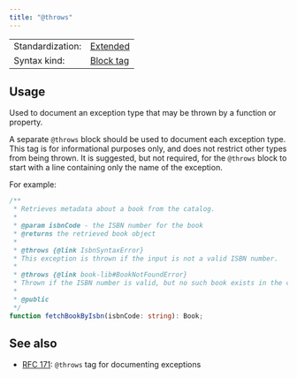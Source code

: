 ```yaml
---
title: "@throws"
---
```


<!-- prettier-ignore-start -->
|    |    |
| -- | -- |
| Standardization: | [Extended](https://tsdoc.org/pages/spec/standardization_groups/) |
| Syntax kind: | [Block tag](https://tsdoc.org/pages/spec/tag_kinds/) |
<!-- prettier-ignore-end -->

## Usage

Used to document an exception type that may be thrown by a function or property.

A separate `@throws` block should be used to document each exception type. This tag is for informational
purposes only, and does not restrict other types from being thrown. It is suggested, but not required,
for the `@throws` block to start with a line containing only the name of the exception.

For example:

```ts
/**
 * Retrieves metadata about a book from the catalog.
 *
 * @param isbnCode - the ISBN number for the book
 * @returns the retrieved book object
 *
 * @throws {@link IsbnSyntaxError}
 * This exception is thrown if the input is not a valid ISBN number.
 *
 * @throws {@link book-lib#BookNotFoundError}
 * Thrown if the ISBN number is valid, but no such book exists in the catalog.
 *
 * @public
 */
function fetchBookByIsbn(isbnCode: string): Book;
```

## See also

- [RFC 171](https://github.com/microsoft/tsdoc/issues/171): `@throws` tag for documenting exceptions
